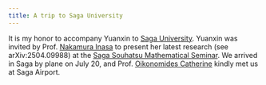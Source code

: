 ```yaml
---
title: A trip to Saga University
---
```


It is my honor to accompany Yuanxin to [Saga University](https://www.saga-u.ac.jp/en/). Yuanxin was invited by Prof. [Nakamura Inasa](http://inasa.ms.saga-u.ac.jp/) to present her latest research (see arXiv:2504.09988) at the [Saga Souhatsu Mathematical Seminar](http://inasa.ms.saga-u.ac.jp/Japanese/seminar.html). We arrived in Saga by plane on July 20, and Prof. [Oikonomides Catherine](https://www.math.keio.ac.jp/coe/member/oikonomidesEng4.htm) kindly met us at Saga Airport.
